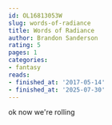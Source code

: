 ```yaml
---
id: OL16813053W
slug: words-of-radiance
title: Words of Radiance
author: Brandon Sanderson
rating: 5
pages: 1
categories:
- fantasy
reads:
- finished_at: '2017-05-14'
- finished_at: '2025-07-30'
---
```

ok now we're rolling
